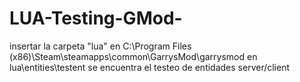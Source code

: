# LUA-Testing-GMod-
insertar la carpeta "lua" en C:\Program Files (x86)\Steam\steamapps\common\GarrysMod\garrysmod
en lua\entities\testent se encuentra el testeo de entidades server/client
